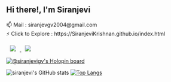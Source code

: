 <h2>Hi there!, I'm Siranjevi </h2>
<span> 📫 Mail : siranjevgv2004@gmail.com </span><br>
<span> ⚡ Click to Explore : https://SiranjeviKrishnan.github.io/index.html </span>
<br>
<br>
<a href="https://www.instagram.com/siranjevigv/">
    <img 
        src="http://img.shields.io/badge/-Instagram-333333?style=flat&logo=Instagram&link=https://www.instagram.com/dding_ji_k/"
        style="height : auto; margin-left : 10px; margin-right : 10px;"/>
</a>
<a href="https://www.linkedin.com/in/siranjevi-gv-2007431b9/">
    <img 
        src="https://img.shields.io/badge/LinkedIn-follow-blue"
        style="height : auto; margin-left : 10px; margin-right : 10px;"/>
</a>

[![@siranjevigv's Holopin board](https://holopin.me/siranjevigv)](https://holopin.io/@siranjevigv)

![siranjevi's GitHub stats](https://github-readme-stats.vercel.app/api?username=SiranjeviKrishnan&show_icons=true&theme=material-palenight)
[![Top Langs](https://github-readme-stats.vercel.app/api/top-langs/?username=SiranjeviKrishnan&layout=compact&theme=material-palenight&langs_count=8)](https://github.com/anuraghazra/github-readme-stats)


